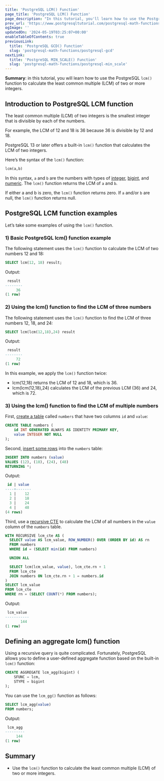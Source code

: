 ```yaml
---
title: 'PostgreSQL LCM() Function'
page_title: 'PostgreSQL LCM() Function'
page_description: "In this tutorial, you'll learn how to use the PostgreSQL lcm() function to calculate the least common multiple (LCM) of two or more integers."
prev_url: 'https://www.postgresqltutorial.com/postgresql-math-functions/postgresql-lcm/'
ogImage: ''
updatedOn: '2024-05-19T03:25:07+00:00'
enableTableOfContents: true
previousLink:
  title: 'PostgreSQL GCD() Function'
  slug: 'postgresql-math-functions/postgresql-gcd'
nextLink:
  title: 'PostgreSQL MIN_SCALE() Function'
  slug: 'postgresql-math-functions/postgresql-min_scale'
---
```


**Summary**: in this tutorial, you will learn how to use the PostgreSQL `lcm()` function to calculate the least common multiple (LCM) of two or more integers.

## Introduction to PostgreSQL LCM function

The least common multiple (LCM) of two integers is the smallest integer that is divisible by each of the numbers.

For example, the LCM of 12 and 18 is 36 because 36 is divisible by 12 and 18\.

PostgreSQL 13 or later offers a built\-in `lcm()` function that calculates the LCM of two integers.

Here’s the syntax of the `lcm()` function:

```sql
lcm(a,b)
```

In this syntax, `a` and `b` are the numbers with types of [integer](../postgresql-tutorial/postgresql-integer), [bigint](../postgresql-tutorial/postgresql-integer), and [numeric](../postgresql-tutorial/postgresql-numeric). The `lcm()` function returns the LCM of `a` and `b`.

If either a and b is zero, the `lcm()` function returns zero. If `a` and/or `b` are null, the `lcm()` function returns null.

## PostgreSQL LCM function examples

Let’s take some examples of using the `lcm()` function.

### 1\) Basic PostgreSQL lcm() function example

The following statement uses the `lcm()` function to calculate the LCM of two numbers 12 and 18:

```sql
SELECT lcm(12, 18) result;
```

Output:

```sql
 result
--------
     36
(1 row)
```

### 2\) Using the lcm() function to find the LCM of three numbers

The following statement uses the `lcm()` function to find the LCM of three numbers 12, 18, and 24:

```sql
SELECT lcm(lcm(12,18),24) result
```

Output:

```sql
 result
--------
     72
(1 row)
```

In this example, we apply the `lcm()` function twice:

- lcm(12,18\) returns the LCM of 12 and 18, which is 36\.
- lcm(lcm(12,18\),24\) calculates the LCM of the previous LCM (36\) and 24, which is 72\.

### 3\) Using the lcm() function to find the LCM of multiple numbers

First, [create a table](../postgresql-tutorial/postgresql-create-table) called `numbers` that have two columns `id` and `value`:

```sql
CREATE TABLE numbers (
    id INT GENERATED ALWAYS AS IDENTITY PRIMARY KEY,
    value INTEGER NOT NULL
);
```

Second, [insert some rows](../postgresql-tutorial/postgresql-insert-multiple-rows) into the `numbers` table:

```sql
INSERT INTO numbers (value)
VALUES (12), (18), (24), (48)
RETURNING *;
```

Output:

```sql
 id | value
----+-------
  1 |    12
  2 |    18
  3 |    24
  4 |    48
(4 rows)
```

Third, use a [recursive CTE](../postgresql-tutorial/postgresql-recursive-query) to calculate the LCM of all numbers in the `value` column of the `numbers` table.

```sql
WITH RECURSIVE lcm_cte AS (
  SELECT value AS lcm_value, ROW_NUMBER() OVER (ORDER BY id) AS rn
  FROM numbers
  WHERE id = (SELECT min(id) FROM numbers)

  UNION ALL

  SELECT lcm(lcm_value, value), lcm_cte.rn + 1
  FROM lcm_cte
  JOIN numbers ON lcm_cte.rn + 1 = numbers.id
)
SELECT lcm_value
FROM lcm_cte
WHERE rn = (SELECT COUNT(*) FROM numbers);
```

Output:

```sql
 lcm_value
-----------
       144
(1 row)
```

## Defining an aggregate lcm() function

Using a recursive query is quite complicated. Fortunately, PostgreSQL allows you to define a user\-defined aggregate function based on the built\-in `lcm()` function:

```sql
CREATE AGGREGATE lcm_agg(bigint) (
    SFUNC = lcm,
    STYPE = bigint
);
```

You can use the `lcm_gg()` function as follows:

```sql
SELECT lcm_agg(value)
FROM numbers;
```

Output:

```sql
 lcm_agg
---------
     144
(1 row)
```

## Summary

- Use the `lcm()` function to calculate the least common multiple (LCM) of two or more integers.
